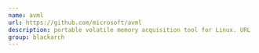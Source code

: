 ```yaml
---
name: avml
url: https://github.com/microsoft/avml
description: portable volatile memory acquisition tool for Linux. URL : https://github.com/microsoft/avml Groups : blackarch blackarch-misc
group: blackarch
---
```

